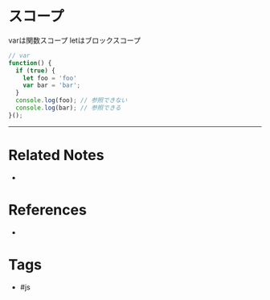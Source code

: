 # スコープ
varは関数スコープ
letはブロックスコープ
```js
// var
function() {
  if (true) {
  	let foo = 'foo'
    var bar = 'bar';
  }
  console.log(foo); // 参照できない
  console.log(bar); // 参照できる
}();
```

---
# Related Notes
- 

# References
- 

# Tags
- #js 
